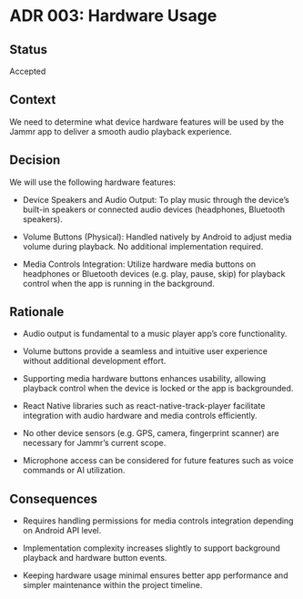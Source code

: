 # ADR 003: Hardware Usage

## Status

Accepted

## Context

We need to determine what device hardware features will be used by the Jammr app to deliver a smooth audio playback experience.

## Decision

We will use the following hardware features:

- Device Speakers and Audio Output: To play music through the device’s built-in speakers or connected audio devices (headphones, Bluetooth speakers).

- Volume Buttons (Physical): Handled natively by Android to adjust media volume during playback. No additional implementation required.

- Media Controls Integration: Utilize hardware media buttons on headphones or Bluetooth devices (e.g. play, pause, skip) for playback control when the app is running in the background.

## Rationale

- Audio output is fundamental to a music player app’s core functionality.

- Volume buttons provide a seamless and intuitive user experience without additional development effort.

- Supporting media hardware buttons enhances usability, allowing playback control when the device is locked or the app is backgrounded.

- React Native libraries such as react-native-track-player facilitate integration with audio hardware and media controls efficiently.

- No other device sensors (e.g. GPS, camera, fingerprint scanner) are necessary for Jammr’s current scope.

- Microphone access can be considered for future features such as voice commands or AI utilization.

## Consequences

- Requires handling permissions for media controls integration depending on Android API level.

- Implementation complexity increases slightly to support background playback and hardware button events.

- Keeping hardware usage minimal ensures better app performance and simpler maintenance within the project timeline.
